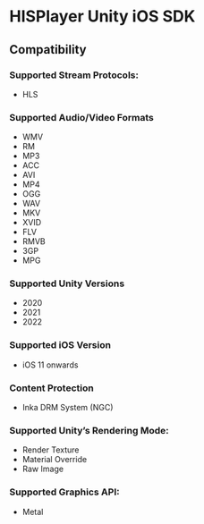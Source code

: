 # HISPlayer Unity iOS SDK

## Compatibility

### Supported Stream Protocols: 
* HLS

### Supported Audio/Video Formats
* WMV
* RM
* MP3
* ACC
* AVI
* MP4
* OGG
* WAV
* MKV
* XVID
* FLV
* RMVB
* 3GP
* MPG

### Supported Unity Versions
* 2020
* 2021
* 2022

### Supported iOS Version
* iOS 11 onwards

### Content Protection
* Inka DRM System (NGC)

### Supported Unity’s Rendering Mode: 
* Render Texture
* Material Override
* Raw Image

### Supported Graphics API:
* Metal
